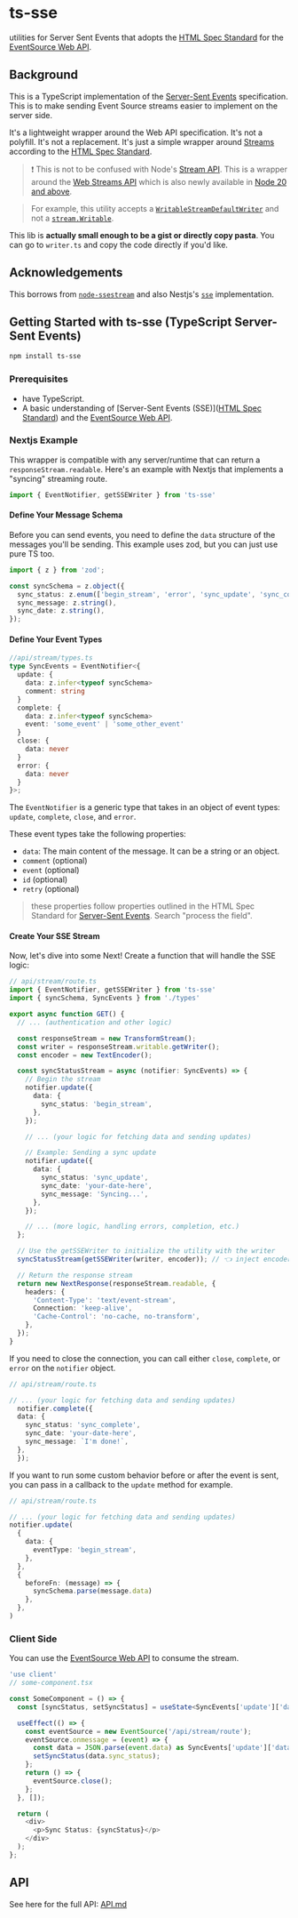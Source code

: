 # ts-sse 

utilities for Server Sent Events that adopts the [HTML Spec Standard](https://html.spec.whatwg.org/multipage/server-sent-events.html) for the [EventSource Web API](https://developer.mozilla.org/en-US/docs/Web/API/EventSource). 

## Background

This is a TypeScript implementation of the [Server-Sent Events](https://developer.mozilla.org/en-US/docs/Web/API/Server-sent_events) specification. This is to make sending Event Source streams easier to implement on the server side.

It's a lightweight wrapper around the Web API specification. It's not a polyfill. It's not a replacement. It's just a simple wrapper around [Streams](https://developer.mozilla.org/en-US/docs/Web/API/Streams_API) according to the [HTML Spec Standard](https://html.spec.whatwg.org/multipage/server-sent-events.html).

> ❗ This is not to be confused with Node's [Stream API](https://nodejs.org/api/stream.html). This is a wrapper around the [Web Streams API](https://developer.mozilla.org/en-US/docs/Web/API/Streams_API) which is also newly available in [Node 20 and above](https://nodejs.org/api/webstreams.html).

> For example, this utility accepts a [`WritableStreamDefaultWriter`](https://nodejs.org/api/webstreams.html#class-writablestreamdefaultwriter) and not a [`stream.Writable`](https://nodejs.org/api/stream.html#class-streamwritable).

This lib is **actually small enough to be a gist or directly copy pasta**. You can go to `writer.ts` and copy the code directly if you'd like.

## Acknowledgements

This borrows from [`node-ssestream`](https://github.com/EventSource/node-ssestream/tree/master) and also Nestjs's [`sse`](https://github.com/nestjs/nest/blob/069b519a1c9f040e9a4ec273b422f15cd95d3844/packages/core/router/sse-stream.ts) implementation. 

##  Getting Started with ts-sse (TypeScript Server-Sent Events)

```bash
npm install ts-sse
```

### Prerequisites
- have TypeScript.
- A basic understanding of [Server-Sent Events (SSE)]([HTML Spec Standard](https://html.spec.whatwg.org/multipage/server-sent-events.html)) and the [EventSource Web API](https://developer.mozilla.org/en-US/docs/Web/API/EventSource).


### Nextjs Example

This wrapper is compatible with any server/runtime that can return a `responseStream.readable`. Here's an example with Nextjs that implements a "syncing" streaming route.


```ts
import { EventNotifier, getSSEWriter } from 'ts-sse'
```

#### Define Your Message Schema
Before you can send events, you need to define the `data` structure of the messages you'll be sending. This example uses zod, but you can just use pure TS too.

```ts
import { z } from 'zod';

const syncSchema = z.object({
  sync_status: z.enum(['begin_stream', 'error', 'sync_update', 'sync_complete']),
  sync_message: z.string(),
  sync_date: z.string(),
});

```

#### Define Your Event Types
```ts
//api/stream/types.ts
type SyncEvents = EventNotifier<{
  update: {
    data: z.infer<typeof syncSchema>
    comment: string
  }
  complete: {
    data: z.infer<typeof syncSchema>
    event: 'some_event' | 'some_other_event'
  }
  close: {
    data: never
  }
  error: {
    data: never
  }
}>;
```

The `EventNotifier` is a generic type that takes in an object of event types: `update`, `complete`, `close`, and `error`.

These event types take the following properties:

- `data`: The main content of the message. It can be a string or an object.
- `comment` (optional)
- `event` (optional)
- `id` (optional)
- `retry` (optional)

> these properties follow properties outlined in the HTML Spec Standard for [Server-Sent Events](https://html.spec.whatwg.org/multipage/server-sent-events.html). Search "process the field".

#### Create Your SSE Stream
Now, let's dive into some Next! Create a function that will handle the SSE logic:

```ts
// api/stream/route.ts
import { EventNotifier, getSSEWriter } from 'ts-sse'
import { syncSchema, SyncEvents } from './types'

export async function GET() {
  // ... (authentication and other logic)

  const responseStream = new TransformStream();
  const writer = responseStream.writable.getWriter();
  const encoder = new TextEncoder();

  const syncStatusStream = async (notifier: SyncEvents) => {
    // Begin the stream
    notifier.update({
      data: {
        sync_status: 'begin_stream',
      },
    });

    // ... (your logic for fetching data and sending updates)

    // Example: Sending a sync update
    notifier.update({
      data: {
        sync_status: 'sync_update',
        sync_date: 'your-date-here',
        sync_message: 'Syncing...',
      },
    });

    // ... (more logic, handling errors, completion, etc.)
  };

  // Use the getSSEWriter to initialize the utility with the writer
  syncStatusStream(getSSEWriter(writer, encoder)); // 👈 inject encoder and writer into `getSSEWriter` factory

  // Return the response stream
  return new NextResponse(responseStream.readable, {
    headers: {
      'Content-Type': 'text/event-stream',
      Connection: 'keep-alive',
      'Cache-Control': 'no-cache, no-transform',
    },
  });
}

```

If you need to close the connection, you can call either `close`, `complete`, or `error` on the `notifier` object.

```ts
// api/stream/route.ts

// ... (your logic for fetching data and sending updates)
  notifier.complete({
  data: {
    sync_status: 'sync_complete',
    sync_date: 'your-date-here',
    sync_message: `I'm done!`,
  },
  });
```

If you want to run some custom behavior before or after the event is sent, you can pass in a callback to the `update` method for example.

```ts
// api/stream/route.ts

// ... (your logic for fetching data and sending updates)
notifier.update(
  {
    data: {
      eventType: 'begin_stream',
    },
  },
  {
    beforeFn: (message) => {
      syncSchema.parse(message.data)
    },
  },
)
```



### Client Side

You can use the [EventSource Web API](https://developer.mozilla.org/en-US/docs/Web/API/EventSource) to consume the stream.

```ts
'use client'
// some-component.tsx

const SomeComponent = () => {
  const [syncStatus, setSyncStatus] = useState<SyncEvents['update']['data']>('begin_stream');

  useEffect(() => {
    const eventSource = new EventSource('/api/stream/route');
    eventSource.onmessage = (event) => {
      const data = JSON.parse(event.data) as SyncEvents['update']['data'];
      setSyncStatus(data.sync_status);
    };
    return () => {
      eventSource.close();
    };
  }, []);

  return (
    <div>
      <p>Sync Status: {syncStatus}</p>
    </div>
  );
};
```

## API

See here for the full API: [API.md](./docs/api.md)
